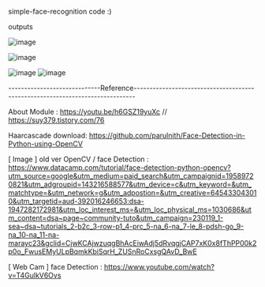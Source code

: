 
simple-face-recognition code :)

outputs

![image](https://user-images.githubusercontent.com/71255601/229272945-d635ce8c-c060-46ef-a530-4d734c047db9.png)

![image](https://user-images.githubusercontent.com/71255601/229272958-bb3f0d83-30e7-4ad0-bd52-2bd50e453432.png)

![image](https://user-images.githubusercontent.com/71255601/229272975-7597bd2f-fc84-46bb-98ae-9779d59c88fa.png)
![image](https://user-images.githubusercontent.com/71255601/229272983-24ec13b6-a74a-429d-92b9-6a56a1bf0d4f.png)


-----------------------------Reference------------------------------------------------------------------------------

About Module : https://youtu.be/h6GSZ19yuXc // https://suy379.tistory.com/76

Haarcascade download: https://github.com/parulnith/Face-Detection-in-Python-using-OpenCV

[ Image ] old ver OpenCV / face Detection : https://www.datacamp.com/tutorial/face-detection-python-opencv?utm_source=google&utm_medium=paid_search&utm_campaignid=19589720821&utm_adgroupid=143216588577&utm_device=c&utm_keyword=&utm_matchtype=&utm_network=g&utm_adpostion=&utm_creative=645433043010&utm_targetid=aud-392016246653:dsa-1947282172981&utm_loc_interest_ms=&utm_loc_physical_ms=1030686&utm_content=dsa~page~community-tuto&utm_campaign=230119_1-sea~dsa~tutorials_2-b2c_3-row-p1_4-prc_5-na_6-na_7-le_8-pdsh-go_9-na_10-na_11-na-marayc23&gclid=CjwKCAjwzuqgBhAcEiwAdj5dRvqgjCAP7xK0x8fThPP00k2p0o_FwusEMyULpBqmkKbiSqrH_ZUSnRoCxsgQAvD_BwE

[ Web Cam ] face Detection : https://www.youtube.com/watch?v=T4GulkV6Ovs

